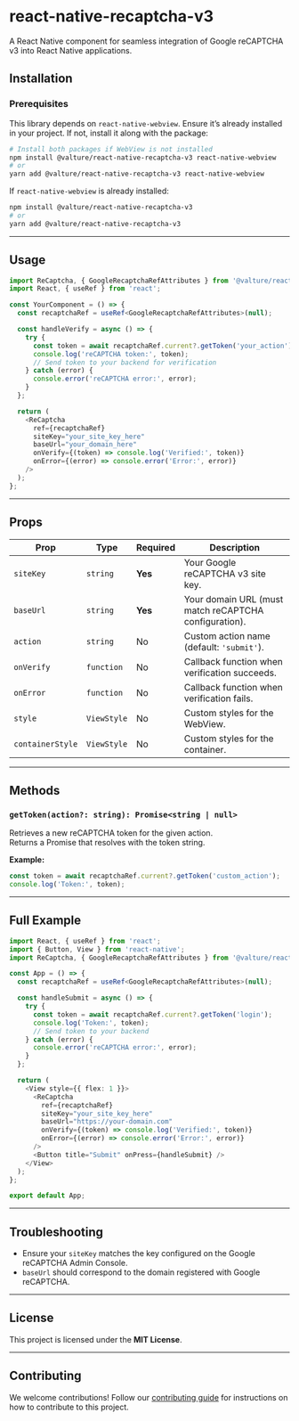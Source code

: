 # **react-native-recaptcha-v3**

A React Native component for seamless integration of Google reCAPTCHA v3 into React Native applications.

## **Installation**

### Prerequisites  
This library depends on `react-native-webview`. Ensure it’s already installed in your project. If not, install it along with the package:

```bash
# Install both packages if WebView is not installed
npm install @valture/react-native-recaptcha-v3 react-native-webview
# or
yarn add @valture/react-native-recaptcha-v3 react-native-webview
```

If `react-native-webview` is already installed:  
```bash
npm install @valture/react-native-recaptcha-v3
# or
yarn add @valture/react-native-recaptcha-v3
```

---

## **Usage**

```typescript
import ReCaptcha, { GoogleRecaptchaRefAttributes } from '@valture/react-native-recaptcha-v3';
import React, { useRef } from 'react';

const YourComponent = () => {
  const recaptchaRef = useRef<GoogleRecaptchaRefAttributes>(null);

  const handleVerify = async () => {
    try {
      const token = await recaptchaRef.current?.getToken('your_action');
      console.log('reCAPTCHA token:', token);
      // Send token to your backend for verification
    } catch (error) {
      console.error('reCAPTCHA error:', error);
    }
  };

  return (
    <ReCaptcha
      ref={recaptchaRef}
      siteKey="your_site_key_here"
      baseUrl="your_domain_here"
      onVerify={(token) => console.log('Verified:', token)}
      onError={(error) => console.error('Error:', error)}
    />
  );
};
```

---

## **Props**

| **Prop**       | **Type**   | **Required** | **Description**                                      |
|-----------------|------------|--------------|------------------------------------------------------|
| `siteKey`      | `string`   | **Yes**      | Your Google reCAPTCHA v3 site key.                  |
| `baseUrl`      | `string`   | **Yes**      | Your domain URL (must match reCAPTCHA configuration).|
| `action`       | `string`   | No           | Custom action name (default: `'submit'`).           |
| `onVerify`     | `function` | No           | Callback function when verification succeeds.       |
| `onError`      | `function` | No           | Callback function when verification fails.          |
| `style`        | `ViewStyle`| No           | Custom styles for the WebView.                      |
| `containerStyle`| `ViewStyle`| No          | Custom styles for the container.                    |

---

## **Methods**

### **`getToken(action?: string): Promise<string | null>`**

Retrieves a new reCAPTCHA token for the given action.  
Returns a Promise that resolves with the token string.

**Example:**

```typescript
const token = await recaptchaRef.current?.getToken('custom_action');
console.log('Token:', token);
```

---

## **Full Example**

```typescript
import React, { useRef } from 'react';
import { Button, View } from 'react-native';
import ReCaptcha, { GoogleRecaptchaRefAttributes } from '@valture/react-native-recaptcha-v3';

const App = () => {
  const recaptchaRef = useRef<GoogleRecaptchaRefAttributes>(null);

  const handleSubmit = async () => {
    try {
      const token = await recaptchaRef.current?.getToken('login');
      console.log('Token:', token);
      // Send token to your backend
    } catch (error) {
      console.error('reCAPTCHA error:', error);
    }
  };

  return (
    <View style={{ flex: 1 }}>
      <ReCaptcha
        ref={recaptchaRef}
        siteKey="your_site_key_here"
        baseUrl="https://your-domain.com"
        onVerify={(token) => console.log('Verified:', token)}
        onError={(error) => console.error('Error:', error)}
      />
      <Button title="Submit" onPress={handleSubmit} />
    </View>
  );
};

export default App;
```

---

## **Troubleshooting**

- Ensure your `siteKey` matches the key configured on the Google reCAPTCHA Admin Console.
- `baseUrl` should correspond to the domain registered with Google reCAPTCHA.

---

## **License**

This project is licensed under the **MIT License**.

---

## **Contributing**

We welcome contributions! Follow our [contributing guide](CONTRIBUTING.md) for instructions on how to contribute to this project.
